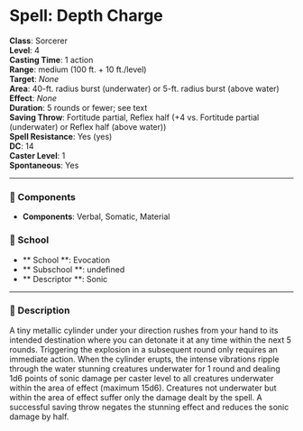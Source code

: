 
# Spell: Depth Charge
**Class**: Sorcerer  
**Level**: 4  
**Casting Time**: 1 action  
**Range**: medium (100 ft. + 10 ft./level)  
**Target**: _None_  
**Area**: 40-ft. radius burst (underwater) or 5-ft. radius burst (above water)  
**Effect**: _None_  
**Duration**: 5 rounds or fewer; see text  
**Saving Throw**: Fortitude partial, Reflex half (+4 vs. Fortitude partial (underwater) or  Reflex half (above water))  
**Spell Resistance**: Yes (yes)  
**DC**: 14  
**Caster Level**: 1  
**Spontaneous**: Yes

---

### 🔮 Components
- **Components**: Verbal, Somatic, Material

### 🏫 School
- ** School **: Evocation
- ** Subschool **: undefined
- ** Descriptor **: Sonic
---

### 📜 Description
A tiny metallic cylinder under your direction rushes from your hand to its intended destination where you can detonate it at any time within the next 5 rounds. Triggering the explosion in a subsequent round only requires an immediate action. When the cylinder erupts, the intense vibrations ripple through the water stunning creatures underwater for 1 round and dealing 1d6 points of sonic damage per caster level to all creatures underwater within the area of effect (maximum 15d6). Creatures not underwater but within the area of effect suffer only the damage dealt by the spell. A successful saving throw negates the stunning effect and reduces the sonic damage by half.

